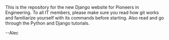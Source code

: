 This is the repository for the new Django website for Pioneers in Engineering.
To all IT members, please make sure you read how git works and familiarize yourself with its commands before starting. Also read and go through the Python and Django tutorials.

--Alec
